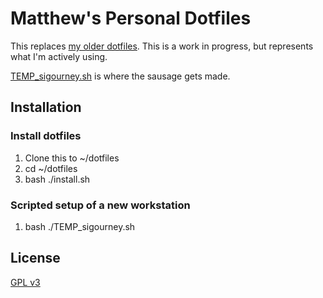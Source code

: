 # Matthew's Personal Dotfiles

This replaces [my older dotfiles](https://github.com/MatthewEppelsheimer/dotfiles-bash-profile). This is a work in progress, but represents what I'm actively using.

[TEMP_sigourney.sh](TEMP_sigourney.sh) is where the sausage gets made.

## Installation

### Install dotfiles

1. Clone this to ~/dotfiles
2. cd ~/dotfiles
3. bash ./install.sh

### Scripted setup of a new workstation

1. bash ./TEMP_sigourney.sh

## License

[GPL v3](LICENSE.txt)

